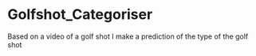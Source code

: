 # Golfshot_Categoriser
Based on a video of a golf shot I make a prediction of the type of the golf shot
